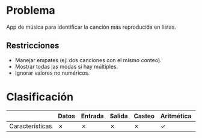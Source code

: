 # Problema

App de música para identificar la canción más reproducida en listas.

## Restricciones

- Manejar empates (ej: dos canciones con el mismo conteo).
- Mostrar todas las modas si hay múltiples.
- Ignorar valores no numéricos.

# Clasificación
|  | Datos | Entrada | Salida | Casteo | Aritmética | Relacionales | Lógicos | Condicionales | Ciclo | Matrices | Funciones |
|----------|-------|---------|--------|--------|------------|--------------|---------|---------------|-------|----------|-------------|
| Características | ✗ | ✗ | ✗ | ✗ | ✓ | ✗ | ✗ | ✗ | ✗ | ✓ | ✗ |
